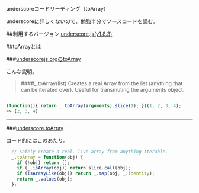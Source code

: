 underscoreコードリーディング（toArray）


underscoreに詳しくないので、勉強半分でソースコードを読む。


##利用するバージョン
[underscore.js(v1.8.3)](https://github.com/jashkenas/underscore/tree/1.8.3)


##toArrayとは


###[underscorejs.orgのtoArray](http://underscorejs.org/#toArray)

こんな説明。
>####_.toArray(list) 
>Creates a real Array from the list (anything that can be iterated over).
>Useful for transmuting the arguments object.

```javascript

(function(){ return _.toArray(arguments).slice(1); })(1, 2, 3, 4);
=> [2, 3, 4]

```

------------- 

###[underscore.toArray](https://github.com/jashkenas/underscore/blob/1.8.3/underscore.js#L425)

コード的にはこのあたり。


```javascript
  // Safely create a real, live array from anything iterable.
  _.toArray = function(obj) {
    if (!obj) return [];
    if (_.isArray(obj)) return slice.call(obj);
    if (isArrayLike(obj)) return _.map(obj, _.identity);
    return _.values(obj);
  };


```
